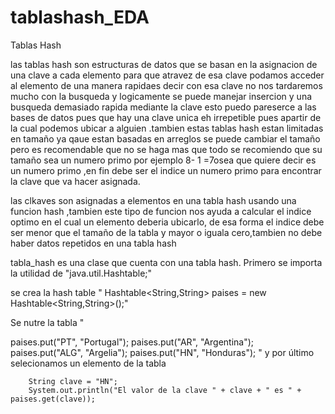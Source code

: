 # tablashash_EDA
Tablas Hash

las tablas hash son estructuras de datos que se basan en la asignacion de una clave  a cada elemento para que atravez de esa clave podamos acceder al elemento de una manera rapidaes decir con esa clave no nos tardaremos mucho con la busqueda y logicamente se puede manejar insercion y una busqueda demasiado rapida mediante la clave esto puedo pareserce a las bases de datos pues que hay una clave unica eh irrepetible pues apartir de la cual podemos ubicar a alguien .tambien estas tablas hash estan limitadas en tamaño ya qaue estan basadas en arreglos se puede cambiar el tamaño pero es recomendable que no se haga mas que todo se recomiendo que su tamaño sea un numero primo por ejemplo 8- 1 =7osea que quiere decir es un numero primo ,en fin debe ser el indice un numero primo para encontrar la clave que  va hacer asignada.

las clkaves son asignadas a elementos en una tabla hash usando una funcion hash ,tambien este tipo de funcion nos ayuda a calcular el indice optimo en el cual un elemento deberia ubicarlo, de esa forma el indice debe ser menor que el tamaño de la tabla y mayor o iguala cero,tambien no debe haber datos repetidos en una tabla hash


tabla_hash es una clase que cuenta con una tabla hash. Primero se importa la utilidad de "java.util.Hashtable;" 

se crea la hash table " Hashtable<String,String> paises = new Hashtable<String,String>();"

Se nutre la tabla "

paises.put("PT", "Portugal");
		paises.put("AR", "Argentina");
		paises.put("ALG", "Argelia");
		paises.put("HN", "Honduras");
"
y por último selecionamos un elemento de la tabla

		String clave = "HN";		
		System.out.println("El valor de la clave " + clave + " es " + paises.get(clave));
		

